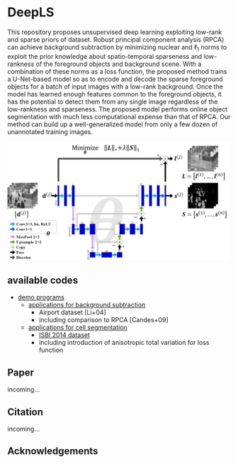 # DeepLS
This repository proposes unsupervised deep learning exploiting low-rank and sparse priors of dataset.
Robust principal component analysis (RPCA) can achieve background subtraction by minimizing nuclear and $\ell_1$ norms to exploit the prior knowledge about spatio-temporal sparseness and low-rankness of the foreground objects and background scene.
With a combination of these norms as a loss function, the proposed method trains a U-Net-based model so as to encode and decode the sparse foreground objects for a batch of input images with a low-rank background.
Once the model has learned enough features common to the foreground objects, it has the potential to detect them from any single image regardless of the low-rankness and sparseness.
The proposed model performs online object segmentation with much less computational expense than that of RPCA.
Our method can build up a well-generalized model from only a few dozen of unannotated training images.

![](model_architecture.png)

## available codes
- [demo programs](./demo)
  - [applications for background subtraction](./demo/demo_background_subtraction.ipynb)
    - Airport dataset [Li+04]
    - including comparison to RPCA [Candes+09]
  - [applications for cell segmentation](./demo/demo_cell_segmentation.ipynb)
    - [ISBI 2014 dataset](https://cs.adelaide.edu.au/~carneiro/isbi14_challenge/)
    - including introduction of anisotropic total variation for loss function

## Paper
incoming...

## Citation
incoming...

## Acknowledgements
